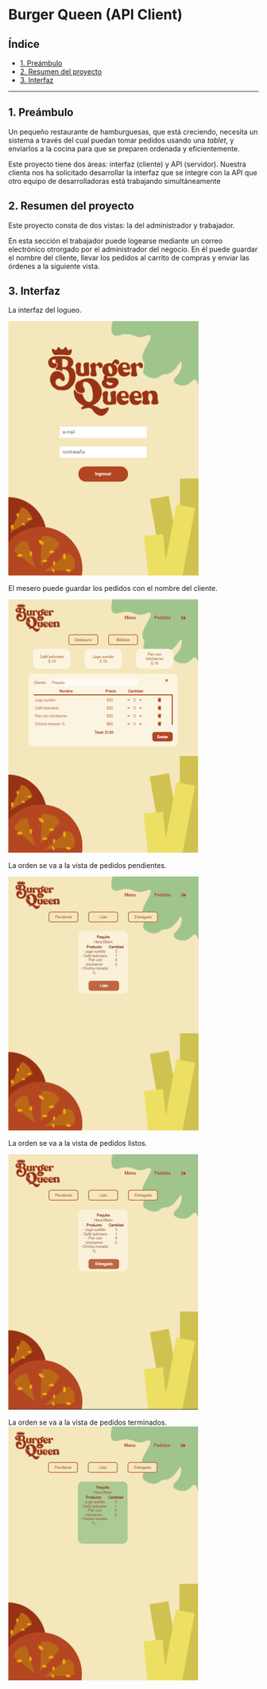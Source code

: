 # Burger Queen (API Client)

## Índice

- [1. Preámbulo](#1-preámbulo)
- [2. Resumen del proyecto](#2-resumen-del-proyecto)
- [3. Interfaz](#3-interfaz)

---

## 1. Preámbulo

Un pequeño restaurante de hamburguesas, que está creciendo, necesita un
sistema a través del cual puedan tomar pedidos usando una _tablet_, y enviarlos
a la cocina para que se preparen ordenada y eficientemente.

Este proyecto tiene dos áreas: interfaz (cliente) y API (servidor). Nuestra
clienta nos ha solicitado desarrollar la interfaz que se integre con la API
que otro equipo de desarrolladoras está trabajando simultáneamente


## 2. Resumen del proyecto

Este proyecto consta de dos vistas: la del administrador y trabajador.

En esta sección el trabajador puede logearse mediante un correo electrónico otrorgado por el administrador del negocio. En él puede guardar el nombre del cliente, llevar los pedidos al carrito de compras y enviar las órdenes a la siguiente vista.

## 3. Interfaz

La interfaz del logueo.

![primer-prototipo](burger-queen/src/assets/bq-1.png)

El mesero puede guardar los pedidos con el nombre del cliente.

![segundo-prototipo](burger-queen/src/assets/bq-2.png)

La orden se va a la vista de pedidos pendientes.

![tercero-prototipo](burger-queen/src/assets/bq-3.png)

La orden se va a la vista de pedidos listos.

![cuarto-prototipo](burger-queen/src/assets/bq-4.png)

La orden se va a la vista de pedidos terminados.
![quinto-prototipo](burger-queen/src/assets/bq-5.png)
